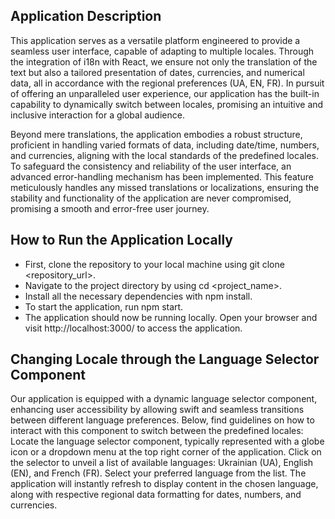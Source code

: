 ## Application Description
This application serves as a versatile platform engineered to provide a seamless user interface, capable of adapting to multiple locales. Through the integration of i18n with React, we ensure not only the translation of the text but also a tailored presentation of dates, currencies, and numerical data, all in accordance with the regional preferences (UA, EN, FR). In pursuit of offering an unparalleled user experience, our application has the built-in capability to dynamically switch between locales, promising an intuitive and inclusive interaction for a global audience.

Beyond mere translations, the application embodies a robust structure, proficient in handling varied formats of data, including date/time, numbers, and currencies, aligning with the local standards of the predefined locales. To safeguard the consistency and reliability of the user interface, an advanced error-handling mechanism has been implemented. This feature meticulously handles any missed translations or localizations, ensuring the stability and functionality of the application are never compromised, promising a smooth and error-free user journey.

## How to Run the Application Locally
- First, clone the repository to your local machine using git clone <repository_url>.
- Navigate to the project directory by using cd <project_name>.
- Install all the necessary dependencies with npm install.
- To start the application, run npm start.
- The application should now be running locally. Open your browser and visit http://localhost:3000/ to access the application.

## Changing Locale through the Language Selector Component
Our application is equipped with a dynamic language selector component, enhancing user accessibility by allowing swift and seamless transitions between different language preferences. Below, find guidelines on how to interact with this component to switch between the predefined locales:
Locate the language selector component, typically represented with a globe icon or a dropdown menu at the top right corner of the application.
Click on the selector to unveil a list of available languages: Ukrainian (UA), English (EN), and French (FR).
Select your preferred language from the list. The application will instantly refresh to display content in the chosen language, along with respective regional data formatting for dates, numbers, and currencies.
